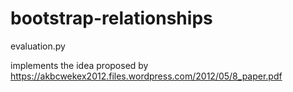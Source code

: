 bootstrap-relationships
=======================


evaluation.py

implements the idea proposed by https://akbcwekex2012.files.wordpress.com/2012/05/8_paper.pdf

